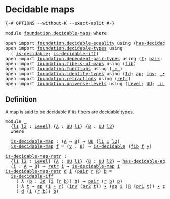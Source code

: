 # Decidable maps

<pre class="Agda"><a id="27" class="Symbol">{-#</a> <a id="31" class="Keyword">OPTIONS</a> <a id="39" class="Pragma">--without-K</a> <a id="51" class="Pragma">--exact-split</a> <a id="65" class="Symbol">#-}</a>

<a id="70" class="Keyword">module</a> <a id="77" href="foundation.decidable-maps.html" class="Module">foundation.decidable-maps</a> <a id="103" class="Keyword">where</a>

<a id="110" class="Keyword">open</a> <a id="115" class="Keyword">import</a> <a id="122" href="foundation.decidable-equality.html" class="Module">foundation.decidable-equality</a> <a id="152" class="Keyword">using</a> <a id="158" class="Symbol">(</a><a id="159" href="foundation.decidable-equality.html#1785" class="Function">has-decidable-equality</a><a id="181" class="Symbol">)</a>
<a id="183" class="Keyword">open</a> <a id="188" class="Keyword">import</a> <a id="195" href="foundation.decidable-types.html" class="Module">foundation.decidable-types</a> <a id="222" class="Keyword">using</a>
  <a id="230" class="Symbol">(</a> <a id="232" href="foundation.decidable-types.html#1828" class="Function">is-decidable</a><a id="244" class="Symbol">;</a> <a id="246" href="foundation.decidable-types.html#5464" class="Function">is-decidable-iff</a><a id="262" class="Symbol">)</a>
<a id="264" class="Keyword">open</a> <a id="269" class="Keyword">import</a> <a id="276" href="foundation.dependent-pair-types.html" class="Module">foundation.dependent-pair-types</a> <a id="308" class="Keyword">using</a> <a id="314" class="Symbol">(</a><a id="315" href="foundation-core.dependent-pair-types.html#502" class="Record">Σ</a><a id="316" class="Symbol">;</a> <a id="318" href="foundation-core.dependent-pair-types.html#575" class="InductiveConstructor">pair</a><a id="322" class="Symbol">;</a> <a id="324" href="foundation-core.dependent-pair-types.html#592" class="Field">pr1</a><a id="327" class="Symbol">;</a> <a id="329" href="foundation-core.dependent-pair-types.html#604" class="Field">pr2</a><a id="332" class="Symbol">)</a>
<a id="334" class="Keyword">open</a> <a id="339" class="Keyword">import</a> <a id="346" href="foundation.fibers-of-maps.html" class="Module">foundation.fibers-of-maps</a> <a id="372" class="Keyword">using</a> <a id="378" class="Symbol">(</a><a id="379" href="foundation-core.fibers-of-maps.html#928" class="Function">fib</a><a id="382" class="Symbol">)</a>
<a id="384" class="Keyword">open</a> <a id="389" class="Keyword">import</a> <a id="396" href="foundation.functions.html" class="Module">foundation.functions</a> <a id="417" class="Keyword">using</a> <a id="423" class="Symbol">(</a><a id="424" href="foundation-core.functions.html#407" class="Function Operator">_∘_</a><a id="427" class="Symbol">)</a>
<a id="429" class="Keyword">open</a> <a id="434" class="Keyword">import</a> <a id="441" href="foundation.identity-types.html" class="Module">foundation.identity-types</a> <a id="467" class="Keyword">using</a> <a id="473" class="Symbol">(</a><a id="474" href="foundation-core.identity-types.html#641" class="Datatype">Id</a><a id="476" class="Symbol">;</a> <a id="478" href="foundation-core.identity-types.html#2853" class="Function">ap</a><a id="480" class="Symbol">;</a> <a id="482" href="foundation-core.identity-types.html#1552" class="Function">inv</a><a id="485" class="Symbol">;</a> <a id="487" href="foundation-core.identity-types.html#1239" class="Function Operator">_∙_</a><a id="490" class="Symbol">)</a>
<a id="492" class="Keyword">open</a> <a id="497" class="Keyword">import</a> <a id="504" href="foundation.retractions.html" class="Module">foundation.retractions</a> <a id="527" class="Keyword">using</a> <a id="533" class="Symbol">(</a><a id="534" href="foundation-core.retractions.html#593" class="Function">retr</a><a id="538" class="Symbol">)</a>
<a id="540" class="Keyword">open</a> <a id="545" class="Keyword">import</a> <a id="552" href="foundation.universe-levels.html" class="Module">foundation.universe-levels</a> <a id="579" class="Keyword">using</a> <a id="585" class="Symbol">(</a><a id="586" href="Agda.Primitive.html#597" class="Postulate">Level</a><a id="591" class="Symbol">;</a> <a id="593" href="foundation-core.universe-levels.html#222" class="Primitive">UU</a><a id="595" class="Symbol">;</a> <a id="597" href="Agda.Primitive.html#810" class="Primitive Operator">_⊔_</a><a id="600" class="Symbol">)</a>
</pre>
## Definition

A map is said to be decidable if its fibers are decidable types.

<pre class="Agda"><a id="696" class="Keyword">module</a> <a id="703" href="foundation.decidable-maps.html#703" class="Module">_</a>
  <a id="707" class="Symbol">{</a><a id="708" href="foundation.decidable-maps.html#708" class="Bound">l1</a> <a id="711" href="foundation.decidable-maps.html#711" class="Bound">l2</a> <a id="714" class="Symbol">:</a> <a id="716" href="Agda.Primitive.html#597" class="Postulate">Level</a><a id="721" class="Symbol">}</a> <a id="723" class="Symbol">{</a><a id="724" href="foundation.decidable-maps.html#724" class="Bound">A</a> <a id="726" class="Symbol">:</a> <a id="728" href="foundation-core.universe-levels.html#222" class="Primitive">UU</a> <a id="731" href="foundation.decidable-maps.html#708" class="Bound">l1</a><a id="733" class="Symbol">}</a> <a id="735" class="Symbol">{</a><a id="736" href="foundation.decidable-maps.html#736" class="Bound">B</a> <a id="738" class="Symbol">:</a> <a id="740" href="foundation-core.universe-levels.html#222" class="Primitive">UU</a> <a id="743" href="foundation.decidable-maps.html#711" class="Bound">l2</a><a id="745" class="Symbol">}</a>
  <a id="749" class="Keyword">where</a>

  <a id="758" href="foundation.decidable-maps.html#758" class="Function">is-decidable-map</a> <a id="775" class="Symbol">:</a> <a id="777" class="Symbol">(</a><a id="778" href="foundation.decidable-maps.html#724" class="Bound">A</a> <a id="780" class="Symbol">→</a> <a id="782" href="foundation.decidable-maps.html#736" class="Bound">B</a><a id="783" class="Symbol">)</a> <a id="785" class="Symbol">→</a> <a id="787" href="foundation-core.universe-levels.html#222" class="Primitive">UU</a> <a id="790" class="Symbol">(</a><a id="791" href="foundation.decidable-maps.html#708" class="Bound">l1</a> <a id="794" href="Agda.Primitive.html#810" class="Primitive Operator">⊔</a> <a id="796" href="foundation.decidable-maps.html#711" class="Bound">l2</a><a id="798" class="Symbol">)</a>
  <a id="802" href="foundation.decidable-maps.html#758" class="Function">is-decidable-map</a> <a id="819" href="foundation.decidable-maps.html#819" class="Bound">f</a> <a id="821" class="Symbol">=</a> <a id="823" class="Symbol">(</a><a id="824" href="foundation.decidable-maps.html#824" class="Bound">y</a> <a id="826" class="Symbol">:</a> <a id="828" href="foundation.decidable-maps.html#736" class="Bound">B</a><a id="829" class="Symbol">)</a> <a id="831" class="Symbol">→</a> <a id="833" href="foundation.decidable-types.html#1828" class="Function">is-decidable</a> <a id="846" class="Symbol">(</a><a id="847" href="foundation-core.fibers-of-maps.html#928" class="Function">fib</a> <a id="851" href="foundation.decidable-maps.html#819" class="Bound">f</a> <a id="853" href="foundation.decidable-maps.html#824" class="Bound">y</a><a id="854" class="Symbol">)</a>
</pre>
<pre class="Agda"><a id="is-decidable-map-retr"></a><a id="869" href="foundation.decidable-maps.html#869" class="Function">is-decidable-map-retr</a> <a id="891" class="Symbol">:</a>
  <a id="895" class="Symbol">{</a><a id="896" href="foundation.decidable-maps.html#896" class="Bound">l1</a> <a id="899" href="foundation.decidable-maps.html#899" class="Bound">l2</a> <a id="902" class="Symbol">:</a> <a id="904" href="Agda.Primitive.html#597" class="Postulate">Level</a><a id="909" class="Symbol">}</a> <a id="911" class="Symbol">{</a><a id="912" href="foundation.decidable-maps.html#912" class="Bound">A</a> <a id="914" class="Symbol">:</a> <a id="916" href="foundation-core.universe-levels.html#222" class="Primitive">UU</a> <a id="919" href="foundation.decidable-maps.html#896" class="Bound">l1</a><a id="921" class="Symbol">}</a> <a id="923" class="Symbol">{</a><a id="924" href="foundation.decidable-maps.html#924" class="Bound">B</a> <a id="926" class="Symbol">:</a> <a id="928" href="foundation-core.universe-levels.html#222" class="Primitive">UU</a> <a id="931" href="foundation.decidable-maps.html#899" class="Bound">l2</a><a id="933" class="Symbol">}</a> <a id="935" class="Symbol">→</a> <a id="937" href="foundation.decidable-equality.html#1785" class="Function">has-decidable-equality</a> <a id="960" href="foundation.decidable-maps.html#924" class="Bound">B</a> <a id="962" class="Symbol">→</a>
  <a id="966" class="Symbol">(</a><a id="967" href="foundation.decidable-maps.html#967" class="Bound">i</a> <a id="969" class="Symbol">:</a> <a id="971" href="foundation.decidable-maps.html#912" class="Bound">A</a> <a id="973" class="Symbol">→</a> <a id="975" href="foundation.decidable-maps.html#924" class="Bound">B</a><a id="976" class="Symbol">)</a> <a id="978" class="Symbol">→</a> <a id="980" href="foundation-core.retractions.html#593" class="Function">retr</a> <a id="985" href="foundation.decidable-maps.html#967" class="Bound">i</a> <a id="987" class="Symbol">→</a> <a id="989" href="foundation.decidable-maps.html#758" class="Function">is-decidable-map</a> <a id="1006" href="foundation.decidable-maps.html#967" class="Bound">i</a>
<a id="1008" href="foundation.decidable-maps.html#869" class="Function">is-decidable-map-retr</a> <a id="1030" href="foundation.decidable-maps.html#1030" class="Bound">d</a> <a id="1032" href="foundation.decidable-maps.html#1032" class="Bound">i</a> <a id="1034" class="Symbol">(</a><a id="1035" href="foundation-core.dependent-pair-types.html#575" class="InductiveConstructor">pair</a> <a id="1040" href="foundation.decidable-maps.html#1040" class="Bound">r</a> <a id="1042" href="foundation.decidable-maps.html#1042" class="Bound">R</a><a id="1043" class="Symbol">)</a> <a id="1045" href="foundation.decidable-maps.html#1045" class="Bound">b</a> <a id="1047" class="Symbol">=</a>
  <a id="1051" href="foundation.decidable-types.html#5464" class="Function">is-decidable-iff</a>
    <a id="1072" class="Symbol">(</a> <a id="1074" class="Symbol">λ</a> <a id="1076" class="Symbol">(</a><a id="1077" href="foundation.decidable-maps.html#1077" class="Bound">p</a> <a id="1079" class="Symbol">:</a> <a id="1081" href="foundation-core.identity-types.html#641" class="Datatype">Id</a> <a id="1084" class="Symbol">(</a><a id="1085" href="foundation.decidable-maps.html#1032" class="Bound">i</a> <a id="1087" class="Symbol">(</a><a id="1088" href="foundation.decidable-maps.html#1040" class="Bound">r</a> <a id="1090" href="foundation.decidable-maps.html#1045" class="Bound">b</a><a id="1091" class="Symbol">))</a> <a id="1094" href="foundation.decidable-maps.html#1045" class="Bound">b</a><a id="1095" class="Symbol">)</a> <a id="1097" class="Symbol">→</a> <a id="1099" href="foundation-core.dependent-pair-types.html#575" class="InductiveConstructor">pair</a> <a id="1104" class="Symbol">(</a><a id="1105" href="foundation.decidable-maps.html#1040" class="Bound">r</a> <a id="1107" href="foundation.decidable-maps.html#1045" class="Bound">b</a><a id="1108" class="Symbol">)</a> <a id="1110" href="foundation.decidable-maps.html#1077" class="Bound">p</a><a id="1111" class="Symbol">)</a>
    <a id="1117" class="Symbol">(</a> <a id="1119" class="Symbol">λ</a> <a id="1121" href="foundation.decidable-maps.html#1121" class="Bound">t</a> <a id="1123" class="Symbol">→</a> <a id="1125" href="foundation-core.identity-types.html#2853" class="Function">ap</a> <a id="1128" class="Symbol">(</a><a id="1129" href="foundation.decidable-maps.html#1032" class="Bound">i</a> <a id="1131" href="foundation-core.functions.html#407" class="Function Operator">∘</a> <a id="1133" href="foundation.decidable-maps.html#1040" class="Bound">r</a><a id="1134" class="Symbol">)</a> <a id="1136" class="Symbol">(</a><a id="1137" href="foundation-core.identity-types.html#1552" class="Function">inv</a> <a id="1141" class="Symbol">(</a><a id="1142" href="foundation-core.dependent-pair-types.html#604" class="Field">pr2</a> <a id="1146" href="foundation.decidable-maps.html#1121" class="Bound">t</a><a id="1147" class="Symbol">))</a> <a id="1150" href="foundation-core.identity-types.html#1239" class="Function Operator">∙</a> <a id="1152" class="Symbol">(</a><a id="1153" href="foundation-core.identity-types.html#2853" class="Function">ap</a> <a id="1156" href="foundation.decidable-maps.html#1032" class="Bound">i</a> <a id="1158" class="Symbol">(</a><a id="1159" href="foundation.decidable-maps.html#1042" class="Bound">R</a> <a id="1161" class="Symbol">(</a><a id="1162" href="foundation-core.dependent-pair-types.html#592" class="Field">pr1</a> <a id="1166" href="foundation.decidable-maps.html#1121" class="Bound">t</a><a id="1167" class="Symbol">))</a> <a id="1170" href="foundation-core.identity-types.html#1239" class="Function Operator">∙</a> <a id="1172" href="foundation-core.dependent-pair-types.html#604" class="Field">pr2</a> <a id="1176" href="foundation.decidable-maps.html#1121" class="Bound">t</a><a id="1177" class="Symbol">))</a>
    <a id="1184" class="Symbol">(</a> <a id="1186" href="foundation.decidable-maps.html#1030" class="Bound">d</a> <a id="1188" class="Symbol">(</a><a id="1189" href="foundation.decidable-maps.html#1032" class="Bound">i</a> <a id="1191" class="Symbol">(</a><a id="1192" href="foundation.decidable-maps.html#1040" class="Bound">r</a> <a id="1194" href="foundation.decidable-maps.html#1045" class="Bound">b</a><a id="1195" class="Symbol">))</a> <a id="1198" href="foundation.decidable-maps.html#1045" class="Bound">b</a><a id="1199" class="Symbol">)</a>
</pre>